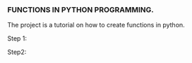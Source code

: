 ### FUNCTIONS IN PYTHON PROGRAMMING.

The project is a tutorial on how to create functions in python.

Step 1:

Step2: 

